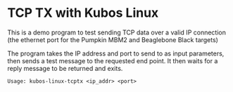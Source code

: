 # TCP TX with Kubos Linux

This is a demo program to test sending TCP data over a valid IP connection (the ethernet port for the Pumpkin MBM2 and Beaglebone Black targets)

The program takes the IP address and port to send to as input parameters, then sends a test message to the requested end point.
It then waits for a reply message to be returned and exits.

	Usage: kubos-linux-tcptx <ip_addr> <port>